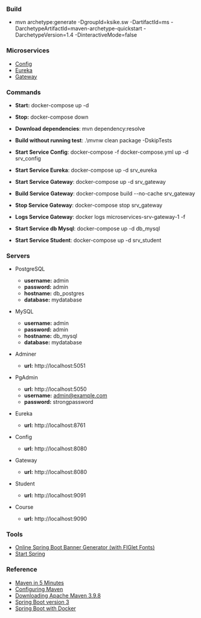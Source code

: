 
### Build 
- mvn archetype:generate -DgroupId=ksike.sw -DartifactId=ms -DarchetypeArtifactId=maven-archetype-quickstart -DarchetypeVersion=1.4 -DinteractiveMode=false

### Microservices
- [Config](./config/README.md)
- [Eureka](./eureka/README.md)
- [Gateway](./gateway/README.md)

### Commands
- **Start:** docker-compose up -d
- **Stop:** docker-compose down
- **Download dependencies**: mvn dependency:resolve
- **Build without running test**: .\mvnw clean package -DskipTests

- **Start Service Config**: docker-compose -f docker-compose.yml up -d srv_config
- **Start Service Eureka**: docker-compose up -d srv_eureka
- **Start Service Gateway**: docker-compose up -d srv_gateway
- **Build Service Gateway**: docker-compose build --no-cache srv_gateway
- **Stop Service Gateway**: docker-compose stop srv_gateway
- **Logs Service Gateway**: docker logs microservices-srv-gateway-1 -f
- **Start Service db Mysql**: docker-compose up -d db_mysql
- **Start Service Student**: docker-compose up -d srv_student

### Servers
- PostgreSQL
    - **username:** admin
    - **password:** admin
    - **hostname:** db_postgres
    - **database:** mydatabase

- MySQL
    - **username:** admin
    - **password:** admin
    - **hostname:** db_mysql
    - **database:** mydatabase

- Adminer
    - **url:** http://localhost:5051

- PgAdmin
    - **url:** http://localhost:5050
    - **username:** admin@example.com
    - **password:** strongpassword

- Eureka
    - **url:** http://localhost:8761
    
- Config
    - **url:** http://localhost:8080
    
- Gateway
    - **url:** http://localhost:8080

- Student
    - **url:** http://localhost:9091

- Course
    - **url:** http://localhost:9090

### Tools
- [Online Spring Boot Banner Generator (with FIGlet Fonts)](https://devops.datenkollektiv.de/banner.txt/index.html)
- [Start Spring](https://start.spring.io/)

### Reference
- [Maven in 5 Minutes](https://maven.apache.org/guides/getting-started/maven-in-five-minutes.html)
- [Configuring Maven](https://maven.apache.org/guides/mini/guide-configuring-maven.html)
- [Downloading Apache Maven 3.9.8](https://maven.apache.org/download.cgi)
- [Spring Boot version 3](https://www.youtube.com/watch?v=t0D4OPcugyI)
- [Spring Boot with Docker](https://spring.io/guides/gs/spring-boot-docker)

